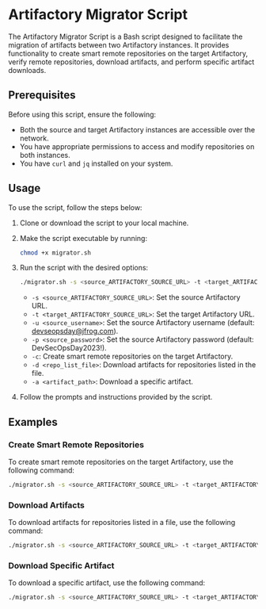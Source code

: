 # Artifactory Migrator Script

The Artifactory Migrator Script is a Bash script designed to facilitate the migration of artifacts between two Artifactory instances. It provides functionality to create smart remote repositories on the target Artifactory, verify remote repositories, download artifacts, and perform specific artifact downloads.

## Prerequisites

Before using this script, ensure the following:

- Both the source and target Artifactory instances are accessible over the network.
- You have appropriate permissions to access and modify repositories on both instances.
- You have `curl` and `jq` installed on your system.

## Usage

To use the script, follow the steps below:

1. Clone or download the script to your local machine.

2. Make the script executable by running:

    ```bash
    chmod +x migrator.sh
    ```

3. Run the script with the desired options:

    ```bash
    ./migrator.sh -s <source_ARTIFACTORY_SOURCE_URL> -t <target_ARTIFACTORY_SOURCE_URL> [-u <source_username>] [-p <source_password>] [-c] [-d <repo_list_file>] [-a <artifact_path>]
    ```

    - `-s <source_ARTIFACTORY_SOURCE_URL>`: Set the source Artifactory URL.
    - `-t <target_ARTIFACTORY_SOURCE_URL>`: Set the target Artifactory URL.
    - `-u <source_username>`: Set the source Artifactory username (default: devseopsday@jfrog.com).
    - `-p <source_password>`: Set the source Artifactory password (default: DevSecOpsDay2023!).
    - `-c`: Create smart remote repositories on the target Artifactory.
    - `-d <repo_list_file>`: Download artifacts for repositories listed in the file.
    - `-a <artifact_path>`: Download a specific artifact.

4. Follow the prompts and instructions provided by the script.

## Examples

### Create Smart Remote Repositories

To create smart remote repositories on the target Artifactory, use the following command:

```bash
./migrator.sh -s <source_ARTIFACTORY_SOURCE_URL> -t <target_ARTIFACTORY_SOURCE_URL> -c
```

### Download Artifacts
To download artifacts for repositories listed in a file, use the following command:

```bash
./migrator.sh -s <source_ARTIFACTORY_SOURCE_URL> -t <target_ARTIFACTORY_SOURCE_URL> -d <repo_list_file>
```

### Download Specific Artifact
To download a specific artifact, use the following command:

```bash
./migrator.sh -s <source_ARTIFACTORY_SOURCE_URL> -t <target_ARTIFACTORY_SOURCE_URL> -a <artifact_path>
```